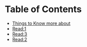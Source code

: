# Table of Contents


- [Things to Know more about](ReadmeT.md)
- [Read:1](Read:1.md)
- [Read:3](Read:3.md)
- [Read:2](Read:2.md)